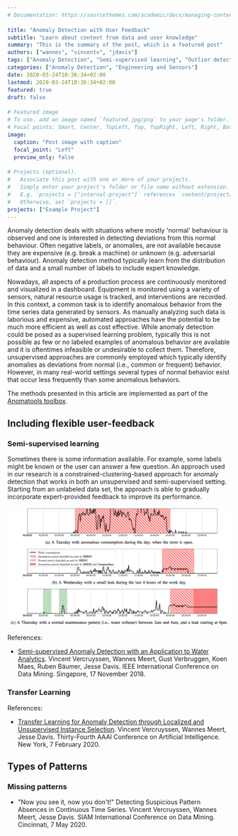```yaml
---
# Documentation: https://sourcethemes.com/academic/docs/managing-content/

title: "Anomaly Detection with User Feedback"
subtitle: "Learn about context from data and user knowledge"
summary: "This is the summary of the post, which is a featured post"
authors: ["wannes", "vincentv", "jdavis"]
tags: ["Anomaly Detection", "Semi-supervised learning", "Outlier detection", "Active learning", "Flexible supervision", "Application"]
categories: ["Anomaly Detection", "Engineering and Sensors"]
date: 2020-03-24T10:36:34+02:00
lastmod: 2020-03-24T10:36:34+02:00
featured: true
draft: false

# Featured image
# To use, add an image named `featured.jpg/png` to your page's folder.
# Focal points: Smart, Center, TopLeft, Top, TopRight, Left, Right, BottomLeft, Bottom, BottomRight.
image: 
  caption: "Post image with caption"
  focal_point: "Left"
  preview_only: false

# Projects (optional).
#   Associate this post with one or more of your projects.
#   Simply enter your project's folder or file name without extension.
#   E.g. `projects = ["internal-project"]` references `content/project/deep-learning/index.md`.
#   Otherwise, set `projects = []`.
projects: ["Example Project"]
---
```


Anomaly detection deals with situations where mostly 'normal' behaviour is observed and one is interested in detecting deviations from this normal behaviour. Often negative labels, or anomalies, are not available because they are expensive (e.g. break a machine) or unknown (e.g. adversarial behaviour). Anomaly detection method typically learn from the distribution of data and a small number of labels to include expert knowledge.

Nowadays, all aspects of a production process are continuously monitored and visualized in a dashboard. Equipment is monitored using a variety of sensors, natural resource usage is tracked, and interventions are recorded. In this context, a common task is to identify anomalous behavior from the time series data generated by sensors. As manually analyzing such data is laborious and expensive, automated approaches have the potential to be much more efficient as well as cost effective. While anomaly detection could be posed as a supervised learning problem, typically this is not possible as few or no labeled examples of anomalous behavior are available and it is oftentimes infeasible or undesirable to collect them. Therefore, unsupervised approaches are commonly employed which typically identify anomalies as deviations from normal (i.e., common or frequent) behavior. However, in many real-world settings several types of normal behavior exist that occur less frequently than some anomalous behaviors.

The methods presented in this article are implemented as part of the [Anomatools toolbox](https://github.com/Vincent-Vercruyssen/anomatools).

## Including flexible user-feedback

### Semi-supervised learning

Sometimes there is some information available. For example, some labels might be known or the user can answer a few question.
An approach used in our research is a constrained-clustering-based approach for anomaly detection that works in both an unsupervised and semi-supervised setting. Starting from an unlabeled data set, the approach is able to gradually incorporate expert-provided feedback to improve its performance. 

![another image](featured.png)

References:

- [Semi-supervised Anomaly Detection with an Application to Water Analytics](https://people.cs.kuleuven.be/~vincent.vercruyssen/publications/2019/ECMLPKDD_conference_manuscript.pdf). Vincent Vercruyssen, Wannes Meert, Gust Verbruggen, Koen Maes, Ruben Bäumer, Jesse Davis. IEEE International Conference on Data Mining. Singapore, 17 November 2018.

### Transfer Learning

References:

- [Transfer Learning for Anomaly Detection through Localized and Unsupervised Instance Selection](https://people.cs.kuleuven.be/~vincent.vercruyssen/publications/2020/AAAI_conference_manuscript.pdf). Vincent Vercruyssen, Wannes Meert, Jesse Davis. Thirty-Fourth AAAI Conference on Artificial Intelligence. New York, 7 February 2020.

## Types of Patterns

### Missing patterns

- "Now you see it, now you don't!" Detecting Suspicious Pattern Absences in Continuous Time Series. Vincent Vercruyssen, Wannes Meert, Jesse Davis. SIAM International Conference on Data Mining. Cincinnati, 7 May 2020.

